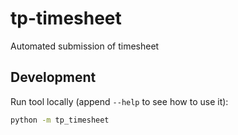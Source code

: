 # tp-timesheet
Automated submission of timesheet

## Development
Run tool locally (append `--help` to see how to use it):

```bash
python -m tp_timesheet
```
